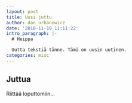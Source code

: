 ```yaml
---
layout: post
title: Uusi juttu
author: dan_urbanowicz
date: '2018-11-19 11:11:22'
intro_paragraph: |-
  # Heippa

  Uutta tekstiä tänne. Tämä on uusin uutinen.
categories: misc
---
```

## Juttua

Riittää loputtomiin...
